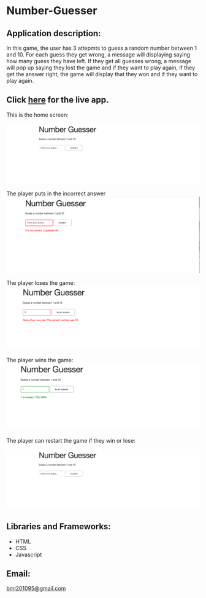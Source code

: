# Number-Guesser

## Application  description:

In this game, the user has 3 attepmts to guess a  random number between 1 and 10. For each guess they get wrong, a message will displaying saying how many guess they have left. If they get all guesses wrong, a message will pop up saying they lost the game and if they want to play again, if they get the answer right, the game will display that they won and if they want to play again. 

 ## Click [here](https://brianlevin.github.io/Number-Guesser/) for the live app. 
 
 This is the home screen:
 
 ![Home Screenshot](images/home.png)
  
  
 The player puts in the incorrect answer
  ![Events Screenshot](images/incorrect.png)
  
  The player loses the game:
   ![Events Screenshot Stored](images/lost.png) 
   
   The player wins the game:
     ![Events Screenshot Stored](images/correct.png) 
     
     
   The player can restart the game if they win or lose:
   
   ![Events Screenshot Stored](images/home.png)      
     
 
 ## Libraries and Frameworks:

- HTML
- CSS
- Javascript


## Email:

bml201095@gmail.com
